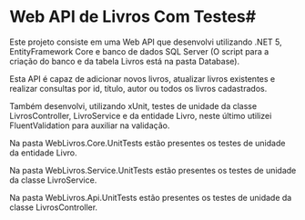 # Web API de Livros Com Testes#

Este projeto consiste em uma Web API que desenvolvi utilizando .NET 5, EntityFramework Core e banco de dados SQL Server (O script para a criação do banco e da tabela Livros está na pasta Database).

Esta API é capaz de adicionar novos livros, atualizar livros existentes e realizar consultas por id, título, autor ou todos os livros cadastrados.

Também desenvolvi, utilizando xUnit, testes de unidade da classe LivrosController, LivroService e da entidade Livro, neste último utilizei FluentValidation para auxiliar na validação.

Na pasta WebLivros.Core.UnitTests estão presentes os testes de unidade da entidade Livro.

Na pasta WebLivros.Service.UnitTests estão presentes os testes de unidade da classe LivroService.

Na pasta WebLivros.Api.UnitTests estão presentes os testes de unidade da classe LivrosController.